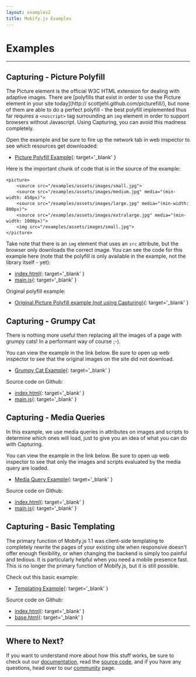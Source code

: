 ```yaml
---
layout: examplev2
title: Mobify.js Examples
---
```


# Examples

----

## Capturing - Picture Polyfill

The Picture element is the official W3C HTML extension for 
dealing with adaptive images. There are [polyfills that exist in 
order to use the Picture element in your site today](http://
scottjehl.github.com/picturefill/), but none of them are able to 
do a perfect polyfill - the best polyfill implemented thus far 
requires a `<noscript>` tag surrounding an `img` element in 
order to support browsers without Javascript. Using Capturing, 
you can avoid this madness completely.

Open the example and be sure to fire up the network tab 
in web inspector to see which resources get downloaded:

* [Picture Polyfill Example](http://cdn.mobify.com/mobifyjs/examples/capturing-picturepolyfill/index.html){: target='_blank' }

Here is the important chunk of code that is in the source of the example:

    <picture>
        <source src="/examples/assets/images/small.jpg">
        <source src="/examples/assets/images/medium.jpg" media="(min-width: 450px)">
        <source src="/examples/assets/images/large.jpg" media="(min-width: 800px)">
        <source src="/examples/assets/images/extralarge.jpg" media="(min-width: 1000px)">
        <img src="/examples/assets/images/small.jpg">
    </picture>

Take note that there is an `img` element that uses an `src` 
attribute, but the browser only downloads the correct image. You 
can see the code for this example here (note that the polyfill 
is only available in the example, not the library itself - yet):

* [index.html](https://github.com/mobify/mobifyjs/tree/v2.0/examples/capturing-picturepolyfill/index.html
){: target='_blank' }
* [main.js](https://github.com/mobify/mobifyjs/tree/v2.0/examples/capturing-picturepolyfill/main.js){: target='_blank' }

Original polyfill example:

* [Original Picture Polyfill example (not using Capturing)](http://scottjehl.github.com/picturefill/){: target='_blank' }

## Capturing - Grumpy Cat

There is nothing more useful then replacing all 
the images of a page with grumpy cats! In a performant 
way of course ;-).

You can view the example in the link below. Be sure to
open up web inspector to see that the original images 
on the site did not download.

* [Grumpy Cat Example](http://cdn.mobify.com/mobifyjs/examples/capturing-grumpycat/index.html){: target='_blank' }

Source code on Github:

* [index.html](https://github.com/mobify/mobifyjs/blob/v2.0/examples/capturing-grumpycat/index.html){: target='_blank' }
* [main.js](https://github.com/mobify/mobifyjs/blob/v2.0/examples/capturing-grumpycat/index.html){: target='_blank' }

## Capturing - Media Queries

In this example, we use media queries in attributes on images 
and scripts to determine which ones will load, just to give you 
an idea of what you can do with Capturing. 

You can view the example in the link below. Be sure to
open up web inspector to see that only the images and scripts
evaluated by the media query are loaded.

* [Media Query Example](http://cdn.mobify.com/mobifyjs/examples/capturing-mediaquery/index.html){: target='_blank' }

Source code on Github:

* [index.html](https://github.com/mobify/mobifyjs/blob/v2.0/examples/capturing-mediaquery/index.html){: target='_blank' }
* [main.js](https://github.com/mobify/mobifyjs/blob/v2.0/examples/capturing-mediaquery/main.js){: target='_blank' }

## Capturing - Basic Templating

The primary function of Mobify.js 1.1 was client-side templating 
to completely rewrite the pages of your existing site when
responsive doesn't offer enough flexibility, or when changing 
the backend is simply too painful and tedious. It is 
particularly helpful when you need a mobile presence fast. This 
is no longer the primary function of Mobify.js, but it is still 
possible. 

Check out this basic example:

* [Templating Example](http://cdn.mobify.com/mobifyjs/examples/capturing-basictemplating/index.html){: target='_blank' }

Source code on Github:

* [index.html](https://github.com/mobify/mobifyjs/blob/v2.0/examples/capturing-basictemplating/index.html){: target='_blank' }
* [base.html](https://github.com/mobify/mobifyjs/blob/v2.0/examples/capturing-basictemplating/main.js){: target='_blank' }

----

## Where to Next?

If you want to understand more about how this stuff works, be sure to check out our 
[documentation](../docs/), read the [source code](https://github.com/mobify/mobifyjs), and if you have any questions, head over
to our [community](../community/) page.
